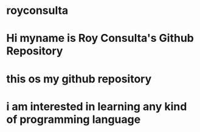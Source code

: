# royconsulta
# Hi myname is Roy Consulta's Github Repository
# this os my github repository
# i am interested in learning any kind of programming language

